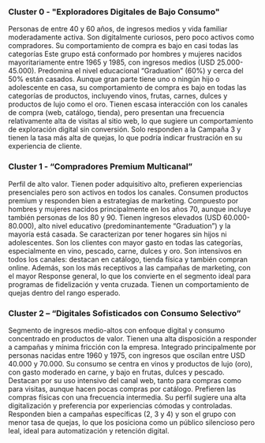 ### Cluster 0 - "Exploradores Digitales de Bajo Consumo" 

Personas de entre 40 y 60 años, de ingresos medios y vida familiar moderadamente activa. Son digitalmente curiosos, pero poco activos como compradores. Su comportamiento de compra es bajo en casi todas las categorías Este grupo está conformado por hombres y mujeres nacidos mayoritariamente entre 1965 y 1985, con ingresos medios (USD 25.000-45.000). Predomina el nivel educacional “Graduation” (60%) y cerca del 50% están casados. Aunque gran parte tiene uno o ningún hijo o adolescente en casa, su comportamiento de compra es bajo en todas las categorías de productos, incluyendo vinos, frutas, carnes, dulces y productos de lujo como el oro. Tienen escasa interacción con los canales de compra (web, catálogo, tienda), pero presentan una frecuencia relativamente alta de visitas al sitio web, lo que sugiere un comportamiento de exploración digital sin conversión. Solo responden a la Campaña 3 y tienen la tasa más alta de quejas, lo que podría indicar frustración en su experiencia de cliente.

### Cluster 1 - “Compradores Premium Multicanal”

Perfil de alto valor. Tienen poder adquisitivo alto, prefieren experiencias presenciales pero son activos en todos los canales. Consumen productos premium y responden bien a estrategias de marketing. Compuesto por hombres y mujeres nacidos principalmente en los años 70, aunque incluye también personas de los 80 y 90. Tienen ingresos elevados (USD 60.000-80.000), alto nivel educativo (predominantemente “Graduation”) y la mayoría está casada. Se caracterizan por tener hogares sin hijos ni adolescentes. Son los clientes con mayor gasto en todas las categorías, especialmente en vino, pescado, carne, dulces y oro. Son intensivos en todos los canales: destacan en catálogo, tienda física y también compran online. Además, son los más receptivos a las campañas de marketing, con el mayor Response general, lo que los convierte en el segmento ideal para programas de fidelización y venta cruzada. Tienen un comportamiento de quejas dentro del rango esperado.

### Cluster 2 – “Digitales Sofisticados con Consumo Selectivo”

Segmento de ingresos medio-altos con enfoque digital y consumo concentrado en productos de valor. Tienen una alta disposición a responder a campañas y mínima fricción con la empresa. Integrado principalmente por personas nacidas entre 1960 y 1975, con ingresos que oscilan entre USD 40.000 y 70.000. Su consumo se centra en vinos y productos de lujo (oro), con gasto moderado en carne, y bajo en frutas, dulces y pescado. Destacan por su uso intensivo del canal web, tanto para compras como para visitas, aunque hacen pocas compras por catálogo. Prefieren las compras físicas con una frecuencia intermedia. Su perfil sugiere una alta digitalización y preferencia por experiencias cómodas y controladas. Responden bien a campañas específicas (2, 3 y 4) y son el grupo con menor tasa de quejas, lo que los posiciona como un público silencioso pero leal, ideal para automatización y retención digital.
